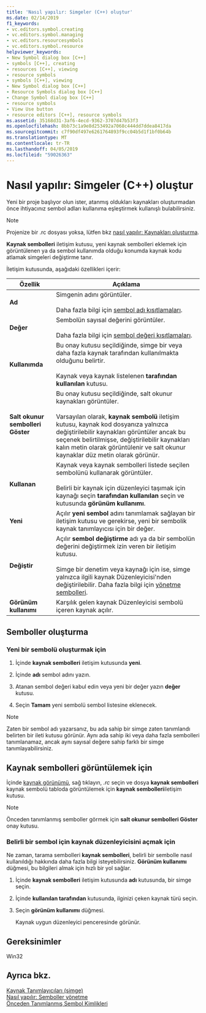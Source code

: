 ```yaml
---
title: 'Nasıl yapılır: Simgeler (C++) oluştur'
ms.date: 02/14/2019
f1_keywords:
- vc.editors.symbol.creating
- vc.editors.symbol.managing
- vc.editors.resourcesymbols
- vc.editors.symbol.resource
helpviewer_keywords:
- New Symbol dialog box [C++]
- symbols [C++], creating
- resources [C++], viewing
- resource symbols
- symbols [C++], viewing
- New Symbol dialog box [C++]
- Resource Symbols dialog box [C++]
- Change Symbol dialog box [C++]
- resource symbols
- View Use button
- resource editors [C++], resource symbols
ms.assetid: 35168d31-3af6-4ecd-9362-3707d47b53f3
ms.openlocfilehash: 8bb73c1a9e8d253492a7068c444dd7ddea8417da
ms.sourcegitcommit: c7f90df497e6261764893f9cc04b5d1f1bf0b64b
ms.translationtype: MT
ms.contentlocale: tr-TR
ms.lasthandoff: 04/05/2019
ms.locfileid: "59026363"
---
```

# <a name="how-to-create-symbols-c"></a>Nasıl yapılır: Simgeler (C++) oluştur

Yeni bir proje başlıyor olun ister, atanmış oldukları kaynakları oluşturmadan önce ihtiyacınız sembol adları kullanıma eşleştirmek kullanışlı bulabilirsiniz.

> [!NOTE]
> Projenize bir .rc dosyası yoksa, lütfen bkz [nasıl yapılır: Kaynakları oluşturma](../windows/how-to-create-a-resource-script-file.md).

**Kaynak sembolleri** iletişim kutusu, yeni kaynak sembolleri eklemek için görüntülenen ya da sembol kullanımda olduğu konumda kaynak kodu atlamak simgeleri değiştirme tanır.

İletişim kutusunda, aşağıdaki özellikleri içerir:

|Özellik|Açıklama|
|--------------------------|------------------------------------------|
|**Ad**|Simgenin adını görüntüler.<br/><br/>Daha fazla bilgi için [sembol adı kısıtlamaları](../windows/symbol-name-restrictions.md).|
|**Değer**|Sembolün sayısal değerini görüntüler.<br/><br/>Daha fazla bilgi için [sembol değeri kısıtlamaları](../windows/symbol-value-restrictions.md).|
|**Kullanımda**|Bu onay kutusu seçildiğinde, simge bir veya daha fazla kaynak tarafından kullanılmakta olduğunu belirtir.<br/><br/>Kaynak veya kaynak listelenen **tarafından kullanılan** kutusu.|
|**Salt okunur sembolleri Göster**|Bu onay kutusu seçildiğinde, salt okunur kaynakları görüntüler.<br/><br/>Varsayılan olarak, **kaynak sembolü** iletişim kutusu, kaynak kod dosyanıza yalnızca değiştirilebilir kaynakları görüntüler ancak bu seçenek belirtilmişse, değiştirilebilir kaynakları kalın metin olarak görüntülenir ve salt okunur kaynaklar düz metin olarak görünür.|
|**Kullanan**|Kaynak veya kaynak sembolleri listede seçilen sembolünü kullanarak görüntüler.<br/><br/>Belirli bir kaynak için düzenleyici taşımak için kaynağı seçin **tarafından kullanılan** seçin ve kutusunda **görünüm kullanımı**.|
|**Yeni**|Açılır **yeni sembol** adını tanımlamak sağlayan bir iletişim kutusu ve gerekirse, yeni bir sembolik kaynak tanımlayıcısı için bir değer.|
|**Değiştir**|Açılır **sembol değiştirme** adı ya da bir sembolün değerini değiştirmek izin veren bir iletişim kutusu.<br/><br/>Simge bir denetim veya kaynağı için ise, simge yalnızca ilgili kaynak Düzenleyicisi'nden değiştirilebilir. Daha fazla bilgi için [yönetme sembolleri](../windows/changing-unassigned-symbols.md).|
|**Görünüm kullanımı**|Karşılık gelen kaynak Düzenleyicisi sembolü içeren kaynak açılır.|

## <a name="create-symbols"></a>Semboller oluşturma

### <a name="to-create-a-new-symbol"></a>Yeni bir sembolü oluşturmak için

1. İçinde **kaynak sembolleri** iletişim kutusunda **yeni**.

1. İçinde **adı** sembol adını yazın.

1. Atanan sembol değeri kabul edin veya yeni bir değer yazın **değer** kutusu.

1. Seçin **Tamam** yeni sembolü sembol listesine eklenecek.

> [!NOTE]
> Zaten bir sembol adı yazarsanız, bu ada sahip bir simge zaten tanımlandı belirten bir ileti kutusu görünür. Aynı ada sahip iki veya daha fazla sembolleri tanımlanamaz, ancak aynı sayısal değere sahip farklı bir simge tanımlayabilirsiniz.

## <a name="to-view-resource-symbols"></a>Kaynak sembolleri görüntülemek için

İçinde [kaynak görünümü](how-to-create-a-resource-script-file.md#create-resources), sağ tıklayın, *.rc* seçin ve dosya **kaynak sembolleri** kaynak sembolü tabloda görüntülemek için **kaynak sembolleri**iletişim kutusu.

> [!NOTE]
> Önceden tanımlanmış semboller görmek için **salt okunur sembolleri Göster** onay kutusu.

### <a name="to-open-the-resource-editor-for-a-given-symbol"></a>Belirli bir sembol için kaynak düzenleyicisini açmak için

Ne zaman, tarama sembolleri **kaynak sembolleri**, belirli bir sembolle nasıl kullanıldığı hakkında daha fazla bilgi isteyebilirsiniz. **Görünüm kullanımı** düğmesi, bu bilgileri almak için hızlı bir yol sağlar.

1. İçinde **kaynak sembolleri** iletişim kutusunda **adı** kutusunda, bir simge seçin.

1. İçinde **kullanılan tarafından** kutusunda, ilginizi çeken kaynak türü seçin.

1. Seçin **görünüm kullanımı** düğmesi.

   Kaynak uygun düzenleyici penceresinde görünür.

## <a name="requirements"></a>Gereksinimler

Win32

## <a name="see-also"></a>Ayrıca bkz.

[Kaynak Tanımlayıcıları (simge)](../windows/symbols-resource-identifiers.md)<br/>
[Nasıl yapılır: Semboller yönetme](../windows/changing-a-symbol-or-symbol-name-id.md)<br/>
[Önceden Tanımlanmış Sembol Kimlikleri](../windows/predefined-symbol-ids.md)<br/>